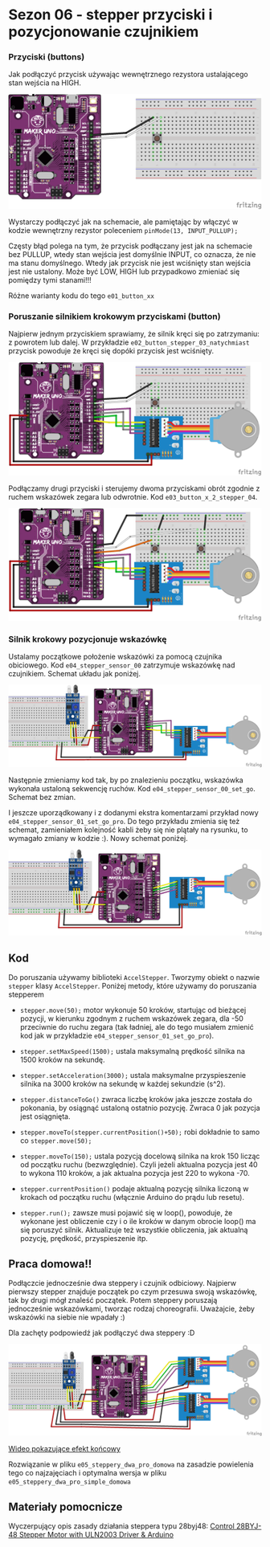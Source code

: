 
# Sezon 06 - stepper przyciski i pozycjonowanie czujnikiem

### Przyciski (buttons)  

Jak podłączyć przycisk używając wewnętrznego rezystora ustalającego stan wejścia na HIGH. 

![](uno_button.png)

Wystarczy podłączyć jak na schemacie, ale pamiętając by włączyć w kodzie wewnętrzny rezystor poleceniem `pinMode(13, INPUT_PULLUP);`

Częsty błąd polega na tym, że przycisk podłączany jest jak na schemacie bez PULLUP, wtedy stan wejścia jest domyślnie INPUT, co oznacza, że nie ma stanu domyślnego. Wtedy jak przycisk nie jest wciśnięty stan wejścia jest nie ustalony. Może być LOW, HIGH lub przypadkowo zmieniać się pomiędzy tymi stanami!!!

Różne warianty kodu do tego `e01_button_xx`

### Poruszanie silnikiem krokowym przyciskami (button)

Najpierw jednym przyciskiem sprawiamy, że silnik kręci się po zatrzymaniu: z powrotem lub dalej. W przykładzie `e02_button_stepper_03_natychmiast` przycisk powoduje że kręci się dopóki przycisk jest wciśnięty. 
 
![](uno_stepper_button.png)

Podłączamy drugi przyciski i sterujemy dwoma przyciskami obrót zgodnie z ruchem wskazówek zegara lub odwrotnie. Kod `e03_button_x_2_stepper_04`.

![](uno_stepper_button2.png)

### Silnik krokowy pozycjonuje wskazówkę 

Ustalamy początkowe położenie wskazówki za pomocą czujnika obiciowego. Kod `e04_stepper_sensor_00` zatrzymuje wskazówkę nad czujnikiem. Schemat układu jak poniżej.

![](uno_stepper_sensor.png)

Następnie zmieniamy kod tak, by po znalezieniu początku, wskazówka wykonała ustaloną sekwencję ruchów. Kod `e04_stepper_sensor_00_set_go`. Schemat bez zmian.

I jeszcze uporządkowany i z dodanymi ekstra komentarzami przykład nowy `e04_stepper_sensor_01_set_go_pro`. Do tego przykładu zmienia się też schemat, zamieniałem kolejność kabli żeby się nie plątały na rysunku, to wymagało zmiany w kodzie :). Nowy schemat poniżej. 

![](uno_stepper_sensor_pro.png)

## Kod

Do poruszania używamy biblioteki `AccelStepper`. Tworzymy obiekt o nazwie `stepper` klasy `AccelStepper`. Poniżej metody, które używamy do poruszania stepperem
- `stepper.move(50);` motor wykonuje 50 kroków, startując od bieżącej pozycji, w kierunku zgodnym z ruchem wskazówek zegara, dla -50 przeciwnie do ruchu zegara (tak ładniej, ale do tego musiałem zmienić kod jak w przykładzie `e04_stepper_sensor_01_set_go_pro`). 

 - `stepper.setMaxSpeed(1500);` ustala maksymalną prędkość silnika na 1500 kroków na sekundę.
- `stepper.setAcceleration(3000);` ustala maksymalne przyspieszenie silnika na 3000 kroków na sekundę w każdej sekundzie (s^2).
- `stepper.distanceToGo()` zwraca liczbę kroków jaka jeszcze została do pokonania, by osiągnąć ustaloną ostatnio pozycję. Zwraca 0 jak pozycja jest osiągnięta.
- `stepper.moveTo(stepper.currentPosition()+50);` robi dokładnie to samo co `stepper.move(50);`
- `stepper.moveTo(150);` ustala pozycją docelową silnika na krok 150 licząc od początku ruchu (bezwzględnie). Czyli jeżeli aktualna pozycja jest 40 to wykona 110 kroków, a jak aktualna pozycja jest 220 to wykona -70. 
- `stepper.currentPosition()` podaje aktualną pozycję silnika liczoną w krokach od początku ruchu (włącznie Arduino do prądu lub resetu).
- `stepper.run();` zawsze musi pojawić się w loop(), powoduje, że wykonane jest obliczenie czy i o ile kroków w danym obrocie loop() ma się poruszyć silnik. Aktualizuje też wszystkie obliczenia, jak aktualną pozycję, prędkość, przyspieszenie itp.

## Praca domowa!!

Podłączcie jednocześnie dwa steppery i czujnik odbiciowy. Najpierw pierwszy stepper znajduje początek po czym przesuwa swoją wskazówkę, tak by drugi mógł znaleść początek. Potem steppery poruszają jednocześnie wskazówkami, tworząc rodzaj choreografii. Uważajcie, żeby wskazówki na siebie nie wpadały :)

Dla zachęty podpowiedź jak podłączyć dwa steppery :D

![](uno_stepper2.png)

[Wideo pokazujące efekt końcowy](stepper_dwa_dom.mp4)

Rozwiązanie w pliku `e05_steppery_dwa_pro_domowa` na zasadzie powielenia tego co najzajęciach i optymalna wersja w pliku `e05_steppery_dwa_pro_simple_domowa`

## Materiały pomocnicze

Wyczerpujący opis zasady działania steppera typu 28byj48: 
[Control 28BYJ-48 Stepper Motor with ULN2003 Driver & Arduino](https://lastminuteengineers.com/28byj48-stepper-motor-arduino-tutorial/)